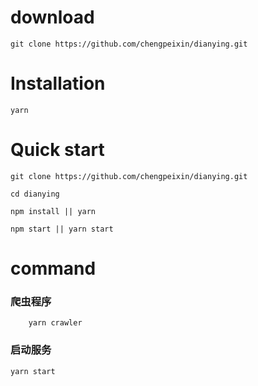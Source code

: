 # download

```
git clone https://github.com/chengpeixin/dianying.git
```

# Installation
```
yarn
```

# Quick start
```
git clone https://github.com/chengpeixin/dianying.git

cd dianying

npm install || yarn

npm start || yarn start
```

# command
### 爬虫程序
```
    yarn crawler
```

### 启动服务

```
yarn start
```